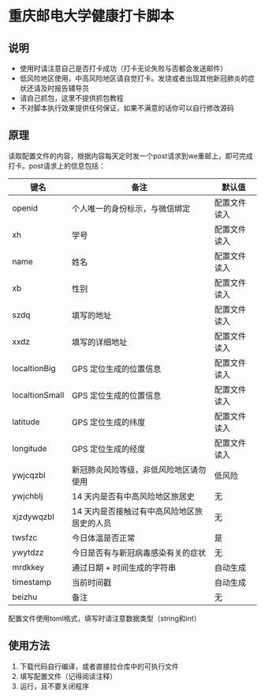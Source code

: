 # 重庆邮电大学健康打卡脚本

## 说明

- 使用时请注意自己是否打卡成功（打卡无论失败与否都会发送邮件）
- 低风险地区使用，中高风险地区请自觉打卡。发烧或者出现其他新冠肺炎的症状还请及时报告辅导员
- 请自己抓包，这里不提供抓包教程
- 不对脚本执行效果提供任何保证，如果不满意的话你可以自行修改源码

## 原理

读取配置文件的内容，根据内容每天定时发一个post请求到we重邮上，即可完成打卡。post请求上的信息包括：

| 键名           | 备注                                        | 默认值       |
| -------------- | ------------------------------------------- | ------------ |
| openid         | 个人唯一的身份标示，与微信绑定              | 配置文件读入 |
| xh             | 学号                                        | 配置文件读入 |
| name           | 姓名                                        | 配置文件读入 |
| xb             | 性别                                        | 配置文件读入 |
| szdq           | 填写的地址                                  | 配置文件读入 |
| xxdz           | 填写的详细地址                              | 配置文件读入 |
| localtionBig   | GPS 定位生成的位置信息                      | 配置文件读入 |
| localtionSmall | GPS 定位生成的位置信息                      | 配置文件读入 |
| latitude       | GPS 定位生成的纬度                          | 配置文件读入 |
| longitude      | GPS 定位生成的经度                          | 配置文件读入 |
| ywjcqzbl       | 新冠肺炎风险等级，非低风险地区请勿使用      | 低风险       |
| ywjchblj       | 14 天内是否有中高风险地区旅居史             | 无           |
| xjzdywqzbl     | 14 天内是否接触过有中高风险地区旅居史的人员 | 无           |
| twsfzc         | 今日体温是否正常                            | 是           |
| ywytdzz        | 今日是否有与新冠病毒感染有关的症状          | 无           |
| mrdkkey        | 通过日期 + 时间生成的字符串                 | 自动生成     |
| timestamp      | 当前时间戳                                  | 自动生成     |
| beizhu         | 备注                                        | 无           |

配置文件使用toml格式，填写时请注意数据类型（string和int）

## 使用方法

1. 下载代码自行编译，或者直接拉仓库中的可执行文件
2. 填写配置文件（记得阅读注释）
3. 运行，且不要关闭程序
